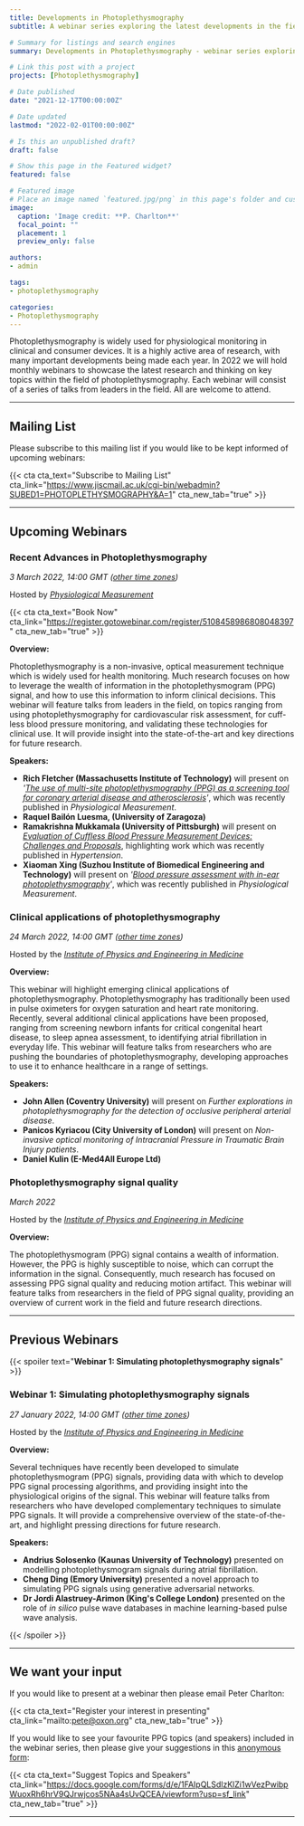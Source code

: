 ```yaml
---
title: Developments in Photoplethysmography
subtitle: A webinar series exploring the latest developments in the field of photoplethysmography.

# Summary for listings and search engines
summary: Developments in Photoplethysmography - webinar series exploring the latest developments in the field of photoplethysmography.

# Link this post with a project
projects: [Photoplethysmography]

# Date published
date: "2021-12-17T00:00:00Z"

# Date updated
lastmod: "2022-02-01T00:00:00Z"

# Is this an unpublished draft?
draft: false

# Show this page in the Featured widget?
featured: false

# Featured image
# Place an image named `featured.jpg/png` in this page's folder and customize its options here.
image:
  caption: 'Image credit: **P. Charlton**'
  focal_point: ""
  placement: 1
  preview_only: false

authors:
- admin

tags:
- photoplethysmography

categories:
- Photoplethysmography
---
```


Photoplethysmography is widely used for physiological monitoring in clinical and consumer devices. It is a highly active area of research, with many important developments being made each year. In 2022 we will hold monthly webinars to showcase the latest research and thinking on key topics within the field of photoplethysmography. Each webinar will consist of a series of talks from leaders in the field. All are welcome to attend.

---

## Mailing List

Please subscribe to this mailing list if you would like to be kept informed of upcoming webinars:

{{< cta cta_text="Subscribe to Mailing List" cta_link="https://www.jiscmail.ac.uk/cgi-bin/webadmin?SUBED1=PHOTOPLETHYSMOGRAPHY&A=1" cta_new_tab="true" >}}

---

## Upcoming Webinars

### Recent Advances in Photoplethysmography
<i class="fas fa-desktop"></i> _3 March 2022, 14:00 GMT ([other time zones](https://dateful.com/convert/greenwich-mean-time-gmt?t=14&d=2022-03-03))_

<i class="fas fa-user-tie"></i>  Hosted by _[Physiological Measurement](https://iopscience.iop.org/journal/0967-3334)_

{{< cta cta_text="Book Now" cta_link="https://register.gotowebinar.com/register/5108458986808048397" cta_new_tab="true" >}}

**Overview:**

Photoplethysmography is a non-invasive, optical measurement technique which is widely used for health monitoring. Much research focuses on how to leverage the wealth of information in the photoplethysmogram (PPG) signal, and how to use this information to inform clinical decisions. This webinar will feature talks from leaders in the field, on topics ranging from using photoplethysmography for cardiovascular risk assessment, for cuff-less blood pressure monitoring, and validating these technologies for clinical use. It will provide insight into the state-of-the-art and key directions for future research.

**Speakers:**

- **Rich Fletcher (Massachusetts Institute of Technology)** will present on _'[The use of multi-site photoplethysmography (PPG) as a screening tool for coronary arterial disease and atherosclerosis](https://doi.org/10.1088/1361-6579/abad48)'_, which was recently published in _Physiological Measurement_.
- **Raquel Bail&oacute;n Luesma, (University of Zaragoza)**
- **Ramakrishna Mukkamala (University of Pittsburgh)** will present on _[Evaluation of Cuffless Blood Pressure Measurement Devices: Challenges and Proposals](https://doi.org/10.1161/HYPERTENSIONAHA.121.17747)_, highlighting work which was recently published in _Hypertension_.
- **Xiaoman Xing (Suzhou Institute of Biomedical Engineering and Technology)** will present on _'[Blood pressure assessment with in-ear photoplethysmography](https://doi.org/10.1088/1361-6579/ac2a71)'_, which was recently published in _Physiological Measurement_.

### Clinical applications of photoplethysmography
<i class="fas fa-desktop"></i> _24 March 2022, 14:00 GMT ([other time zones](https://dateful.com/convert/greenwich-mean-time-gmt?t=14&d=2022-03-24))_

<i class="fas fa-user-tie"></i> Hosted by the _[Institute of Physics and Engineering in Medicine](https://www.ipem.ac.uk/)_

**Overview:**

This webinar will highlight emerging clinical applications of photoplethysmography. Photoplethysmography has traditionally been used in pulse oximeters for oxygen saturation and heart rate monitoring. Recently, several additional clinical applications have been proposed, ranging from screening newborn infants for critical congenital heart disease, to sleep apnea assessment, to identifying atrial fibrillation in everyday life. This webinar will feature talks from researchers who are pushing the boundaries of photoplethysmography, developing approaches to use it to enhance healthcare in a range of settings.

**Speakers:**

- **John Allen (Coventry University)** will present on _Further explorations in photoplethysmography for the detection of occlusive peripheral arterial disease_.
- **Panicos Kyriacou (City University of London)** will present on _Non-invasive optical monitoring of Intracranial Pressure in Traumatic Brain Injury patients_.
- **Daniel Kulin (E-Med4All Europe Ltd)**

### Photoplethysmography signal quality
<i class="fas fa-desktop"></i> _March 2022_

<i class="fas fa-user-tie"></i> Hosted by the _[Institute of Physics and Engineering in Medicine](https://www.ipem.ac.uk/)_

**Overview:**

The photoplethysmogram (PPG) signal contains a wealth of information. However, the PPG is highly susceptible to noise, which can corrupt the information in the signal. Consequently, much research has focused on assessing PPG signal quality and reducing motion artifact. This webinar will feature talks from researchers in the field of PPG signal quality, providing an overview of current work in the field and future research directions.

---

## Previous Webinars

{{< spoiler text="**Webinar 1: Simulating photoplethysmography signals**" >}}
### Webinar 1: Simulating photoplethysmography signals

<i class="fas fa-desktop"></i> _27 January 2022, 14:00 GMT ([other time zones](https://dateful.com/convert/greenwich-mean-time-gmt?t=14&d=2021-01-27))_

<i class="fas fa-user-tie"></i> Hosted by the _[Institute of Physics and Engineering in Medicine](https://www.ipem.ac.uk/)_

**Overview:**

Several techniques have recently been developed to simulate photoplethysmogram (PPG) signals, providing data with which to develop PPG signal processing algorithms, and providing insight into the physiological origins of the signal. This webinar will feature talks from researchers who have developed complementary techniques to simulate PPG signals. It will provide a comprehensive overview of the state-of-the-art, and highlight pressing directions for future research.

**Speakers:**

- **Andrius Solosenko (Kaunas University of Technology)** presented on modelling photoplethysmogram signals during atrial fibrillation.
- **Cheng Ding (Emory University)** presented a novel approach to simulating PPG signals using generative adversarial networks.
- **Dr Jordi Alastruey-Arimon (King's College London)** presented on the role of _in silico_ pulse wave databases in machine learning-based pulse wave analysis.

{{< /spoiler >}}

---

## We want your input

If you would like to present at a webinar then please email Peter Charlton:

{{< cta cta_text="Register your interest in presenting" cta_link="mailto:pete@oxon.org" cta_new_tab="true" >}}

If you would like to see your favourite PPG topics (and speakers) included in the webinar series, then please give your suggestions in this [anonymous form](https://docs.google.com/forms/d/e/1FAIpQLSdlzKlZi1wVezPwibpWuoxRh6hrV9QJrwjcos5NAa4sUvQCEA/viewform?usp=sf_link):

{{< cta cta_text="Suggest Topics and Speakers" cta_link="https://docs.google.com/forms/d/e/1FAIpQLSdlzKlZi1wVezPwibpWuoxRh6hrV9QJrwjcos5NAa4sUvQCEA/viewform?usp=sf_link" cta_new_tab="true" >}}

---
